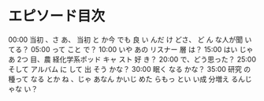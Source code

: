 # エピソード目次

00:00  当初 、さ あ、 当初 と か今 でも 良 い んだ け どさ、 ど ん な人が聞 い てる？
05:00  って こと で？
10:00  いや あの リスナー 層 は？
15:00 はい じゃ あ 2つ 目、農 経化学系ポッド キャ スト 好 き？
20:00 で、どう思った？
25:00  そして アルバム に して 出 そう かな？
30:00  眠く なる かな？
35:00 研究 の 種って なる とか ね 、じゃ あなん かいじ めた らもっ とい い成 分増え るんじゃな い？